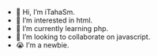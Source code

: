 - 👋 Hi, I’m iTahaSm.
- 👀 I’m interested in html.
- 🌱 I’m currently learning php.
- 💞️ I’m looking to collaborate on javascript.
- 😭 I’m a newbie.
<!---
TahaBargCode/TahaBargCode is a ✨ special ✨ repository because its `README.md` (this file) appears on your GitHub profile.
You can click the Preview link to take a look at your changes.
--->
